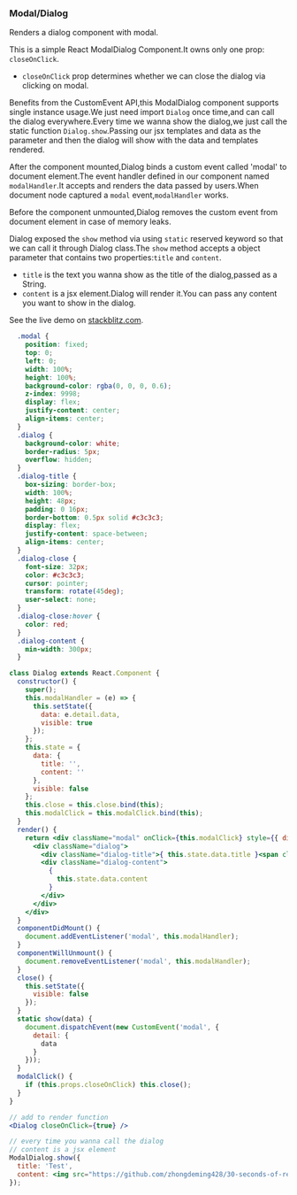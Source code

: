 ### Modal/Dialog

Renders a dialog component with modal.

This is a simple React ModalDialog Component.It owns only one prop: `closeOnClick`.

* `closeOnClick` prop determines whether we can close the dialog via clicking on modal.

Benefits from the CustomEvent API,this ModalDialog component supports single instance usage.We just need import `Dialog` once time,and can call the dialog everywhere.Every time we wanna show the dialog,we just call the static function `Dialog.show`.Passing our jsx templates and data as the parameter and then the dialog will show with the data and templates rendered.

After the component mounted,Dialog binds a custom event called 'modal' to document element.The event handler defined in our component named `modalHandler`.It accepts and renders the data passed by users.When document node captured a `modal` event,`modalHandler` works.

Before the component unmounted,Dialog removes the custom event from document element in case of memory leaks.

Dialog exposed the `show` method via using `static` reserved keyword so that we can call it through Dialog class.The `show` method accepts a object parameter that contains two properties:`title` and `content`.

* `title` is the text you wanna show as the title of the dialog,passed as a String.
* `content` is a jsx element.Dialog will render it.You can pass any content you want to show in the dialog.

See the live demo on [stackblitz.com](https://stackblitz.com/edit/react-7yg2gr).

```css
  .modal {
    position: fixed;
    top: 0;
    left: 0;
    width: 100%;
    height: 100%;
    background-color: rgba(0, 0, 0, 0.6);
    z-index: 9998;
    display: flex;
    justify-content: center;
    align-items: center;
  }
  .dialog {
    background-color: white;
    border-radius: 5px;
    overflow: hidden;
  }
  .dialog-title {
    box-sizing: border-box;
    width: 100%;
    height: 48px;
    padding: 0 16px;
    border-bottom: 0.5px solid #c3c3c3;
    display: flex;
    justify-content: space-between;
    align-items: center;
  }
  .dialog-close {
    font-size: 32px;
    color: #c3c3c3;
    cursor: pointer;
    transform: rotate(45deg);
    user-select: none;
  }
  .dialog-close:hover {
    color: red;
  }
  .dialog-content {
    min-width: 300px;
  }
```

```jsx
class Dialog extends React.Component {
  constructor() {
    super();
    this.modalHandler = (e) => {
      this.setState({
        data: e.detail.data,
        visible: true
      });
    };
    this.state = {
      data: {
        title: '',
        content: ''
      },
      visible: false
    };
    this.close = this.close.bind(this);
    this.modalClick = this.modalClick.bind(this);
  }
  render() {
    return <div className="modal" onClick={this.modalClick} style={{ display: this.state.visible ? '' : 'none'}}>
      <div className="dialog">
        <div className="dialog-title">{ this.state.data.title }<span className="dialog-close" onClick={this.close}>+</span></div>
        <div className="dialog-content">
          {
            this.state.data.content
          }
        </div>
      </div>
    </div>
  }
  componentDidMount() {
    document.addEventListener('modal', this.modalHandler);
  }
  componentWillUnmount() {
    document.removeEventListener('modal', this.modalHandler);
  }
  close() {
    this.setState({
      visible: false
    });
  }
  static show(data) {
    document.dispatchEvent(new CustomEvent('modal', {
      detail: {
        data
      }
    }));
  }
  modalClick() {
    if (this.props.closeOnClick) this.close();
  }
}
```

```jsx
// add to render function
<Dialog closeOnClick={true} />

// every time you wanna call the dialog
// content is a jsx element
ModalDialog.show({
  title: 'Test', 
  content: <img src="https://github.com/zhongdeming428/30-seconds-of-react/raw/master/logo.png"/>
});  
```

<!-- tags: props,children,class -->

<!-- expertise: 1 -->
